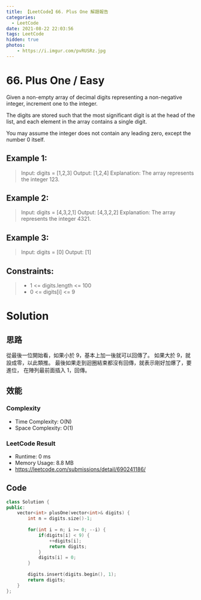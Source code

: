 ```yaml
---
title: 【LeetCode】66. Plus One 解題報告
categories:
  - LeetCode
date: 2021-08-22 22:03:56
tags: LeetCode
hidden: true
photos:
    - https://i.imgur.com/pvRUSRz.jpg
---
```

 
# 66. Plus One / Easy

Given a non-empty array of decimal digits representing a non-negative integer, increment one to the integer.

The digits are stored such that the most significant digit is at the head of the list, and each element in the array contains a single digit.

You may assume the integer does not contain any leading zero, except the number 0 itself.
<!-- more --> 
 

## Example 1:
> Input: digits = [1,2,3]
> Output: [1,2,4]
> Explanation: The array represents the integer 123.

## Example 2:
> Input: digits = [4,3,2,1]
> Output: [4,3,2,2]
> Explanation: The array represents the integer 4321.

## Example 3:
> Input: digits = [0]
> Output: [1]

## Constraints: 
> - 1 <= digits.length <= 100
> - 0 <= digits[i] <= 9

# Solution
## 思路 

從最後一位開始看，如果小於 9，基本上加一後就可以回傳了。
如果大於 9，就設成零，以此類推。
最後如果走到迴圈結束都沒有回傳，就表示剛好加爆了，要進位，
在陣列最前面插入 1，回傳。


## 效能

### Complexity 
- Time Complexity: O(N)
- Space Complexity: O(1)

### LeetCode Result

- Runtime: 0 ms
- Memory Usage: 8.8 MB 
- https://leetcode.com/submissions/detail/690241186/

## Code
```cpp
class Solution {
public:
    vector<int> plusOne(vector<int>& digits) {
        int n = digits.size()-1;
        
        for(int i = n; i >= 0; --i) {
            if(digits[i] < 9) {
                ++digits[i];
                return digits;
            }
            digits[i] = 0;
        }
        
        digits.insert(digits.begin(), 1);
        return digits;    
    }
};
```